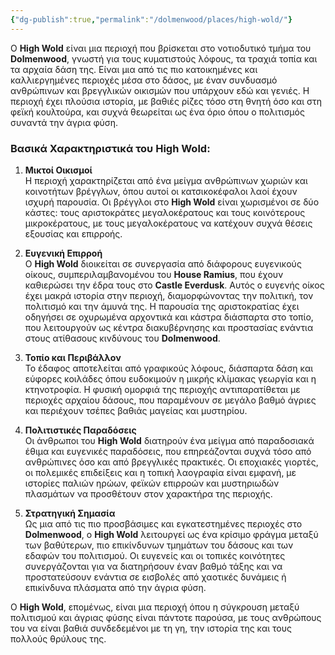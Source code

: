 ```yaml
---
{"dg-publish":true,"permalink":"/dolmenwood/places/high-wold/"}
---
```




Ο **High Wold** είναι μια περιοχή που βρίσκεται στο νοτιοδυτικό τμήμα του **Dolmenwood**, γνωστή για τους κυματιστούς λόφους, τα τραχιά τοπία και τα αρχαία δάση της. Είναι μια από τις πιο κατοικημένες και καλλιεργημένες περιοχές μέσα στο δάσος, με έναν συνδυασμό ανθρώπινων και βρεγγλικών οικισμών που υπάρχουν εδώ και γενιές. Η περιοχή έχει πλούσια ιστορία, με βαθιές ρίζες τόσο στη θνητή όσο και στη φεϊκή κουλτούρα, και συχνά θεωρείται ως ένα όριο όπου ο πολιτισμός συναντά την άγρια φύση.

### Βασικά Χαρακτηριστικά του High Wold:

1. **Μικτοί Οικισμοί**  
   Η περιοχή χαρακτηρίζεται από ένα μείγμα ανθρώπινων χωριών και κοινοτήτων βρέγγλων, όπου αυτοί οι κατσικοκέφαλοι λαοί έχουν ισχυρή παρουσία. Οι βρέγγλοι στο **High Wold** είναι χωρισμένοι σε δύο κάστες: τους αριστοκράτες μεγαλοκέρατους και τους κοινότερους μικροκέρατους, με τους μεγαλοκέρατους να κατέχουν συχνά θέσεις εξουσίας και επιρροής.

2. **Ευγενική Επιρροή**  
   Ο **High Wold** διοικείται σε συνεργασία από διάφορους ευγενικούς οίκους, συμπεριλαμβανομένου του **House Ramius**, που έχουν καθιερώσει την έδρα τους στο **Castle Everdusk**. Αυτός ο ευγενής οίκος έχει μακρά ιστορία στην περιοχή, διαμορφώνοντας την πολιτική, τον πολιτισμό και την άμυνά της. Η παρουσία της αριστοκρατίας έχει οδηγήσει σε οχυρωμένα αρχοντικά και κάστρα διάσπαρτα στο τοπίο, που λειτουργούν ως κέντρα διακυβέρνησης και προστασίας ενάντια στους ατίθασους κινδύνους του **Dolmenwood**.

3. **Τοπίο και Περιβάλλον**  
   Το έδαφος αποτελείται από γραφικούς λόφους, διάσπαρτα δάση και εύφορες κοιλάδες όπου ευδοκιμούν η μικρής κλίμακας γεωργία και η κτηνοτροφία. Η φυσική ομορφιά της περιοχής αντιπαρατίθεται με περιοχές αρχαίου δάσους, που παραμένουν σε μεγάλο βαθμό άγριες και περιέχουν τσέπες βαθιάς μαγείας και μυστηρίου.

4. **Πολιτιστικές Παραδόσεις**  
   Οι άνθρωποι του **High Wold** διατηρούν ένα μείγμα από παραδοσιακά έθιμα και ευγενικές παραδόσεις, που επηρεάζονται συχνά τόσο από ανθρώπινες όσο και από βρεγγλικές πρακτικές. Οι εποχιακές γιορτές, οι πολεμικές επιδείξεις και η τοπική λαογραφία είναι εμφανή, με ιστορίες παλιών ηρώων, φεϊκών επιρροών και μυστηριωδών πλασμάτων να προσθέτουν στον χαρακτήρα της περιοχής.

5. **Στρατηγική Σημασία**  
   Ως μια από τις πιο προσβάσιμες και εγκατεστημένες περιοχές στο **Dolmenwood**, ο **High Wold** λειτουργεί ως ένα κρίσιμο φράγμα μεταξύ των βαθύτερων, πιο επικίνδυνων τμημάτων του δάσους και των εδαφών του πολιτισμού. Οι ευγενείς και οι τοπικές κοινότητες συνεργάζονται για να διατηρήσουν έναν βαθμό τάξης και να προστατεύσουν ενάντια σε εισβολές από χαοτικές δυνάμεις ή επικίνδυνα πλάσματα από την άγρια φύση.

Ο **High Wold**, επομένως, είναι μια περιοχή όπου η σύγκρουση μεταξύ πολιτισμού και άγριας φύσης είναι πάντοτε παρούσα, με τους ανθρώπους του να είναι βαθιά συνδεδεμένοι με τη γη, την ιστορία της και τους πολλούς θρύλους της.